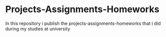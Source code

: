 # Projects-Assignments-Homeworks

In this repository i publish the projects-assignments-homeworks that i did during my studies at university
